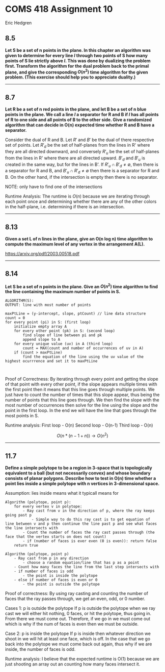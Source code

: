 # COMS 418 Assignment 10
Eric Hedgren

## 8.5
**Let S be a set of n points in the plane. In this chapter an algorithm was given to determine for every line $l$ through two points of S how many points of S lie strictly above $l$. This was done by dualizing the problem first. Transform the algorithm for the dual problem back to the primal plane, and give the corresponding $O(n^2)$ time algorithm for the given problem. (This exercise should help you to appreciate duality.)**

----
## 8.7
**Let R be a set of n red points in the plane, and let B be a set of n blue points in the plane. We call a line $l$ a separator for R and B if $l$ has all points of R to one side and all points of B to the other side. Give a randomized algorithm that can decide in O(n) expected time whether R and B have a separator.**

Consider the dual of R and B. Let $R'$ and $B'$ be the dual of there respective set of points. Let $R'_{d}$ be the set of half-planes from  the lines in R' where they are all directed downward, and conversely $R'_u$ be the set of half-planes from the lines in R' where there are all directed upward. $B'_d$ and $B'_u$ is created in the same way, but for the lines in B'. If $R'_{u} \cap B'_{d} \neq \emptyset$, then there is a separator for R and B, and $B'_{u} \cap R'_{d} \neq \emptyset$ then there is a separator for R and B. On the other hand, if the intersection is empty then there is no separator.

NOTE: only have to find one of the intersections

Runtime Analysis:
The runtime is $O(n)$ because we are iterating through each point once and determining whether there are any of the other colors in the half-plane, i.e. determining if there is an intersection.

-----
## 8.13
**Given a set L of n lines in the plane, give an O(n log n) time algorithm to compute the maximum level of any vertex in the arrangement A(L).**

https://arxiv.org/pdf/2003.00518.pdf


-----

## 8.14
**Let S be a set of n points in the plane. Give an $O(n^2)$ time algorithm to find the line containing the maximum number of points in S.**
```
ALGORITHM(S):
OUTPUT: line with most number of points

maxPtLine = (y-intercept, slope, ptCount) // line data structure
count = 0
for every point (pi) in S: (first loop)
	initialize empty array A
	for every other point (pk) in S: (second loop)
		find slope of line between pi and pk
		append slope to A
	for every unique value (uv) in A (third loop)
		count = MAX(count and number of occurrences of uv in A)
	if (count > maxPtLine)
		find the equation of the line using the uv value of the highest ocurrrence and set it to maxPtLine
		
		
```

Proof of Correctness:
By iterating through every point and getting the slope of that point with every other point, if the slope appears multiple times with the first point then it means that this line goes through multiple points. We just have to count the number of times that this slope appear, thus being the number of points that this line goes through. We then find the slope with the most number of occurrences then solve for the line using the slope and the point in the first loop. In the end we will have the line that goes through the most points in S.

Runtime analysis:
First loop - O(n)
Second loop - O(n-1)
Third loop - O(n)

$$
O(n * (n-1 + n)) \rightarrow O(n^2)
$$

------
## 11.7
**Define a simple polytope to be a region in 3-space that is topologically equivalent to a ball (but not necessarily convex) and whose boundary consists of planar polygons. Describe how to test in O(n) time whether a point lies inside a simple polytope with n vertices in 3-dimensional space.**

Assumption: lies inside means what it typicall means for 

```
Algorithm (polytope, point p):
	for every vertex v in polytope:
		- Ray cast from v in the direction of p, where the ray keeps going past p
			- Simple way to do this ray cast is to get equation of line between v and p then continue the line past p and see what faces the line intersects with
		- Count the number of faces the ray cast passes through (the face that the vertex starts on does not count)
		- if (number of faces is ever even (0 is even)): return false
	return true
```

```
Algorithm (polytope, point p)
	- Ray cast from p in any direction
		- choose a random equation/line that has p as a point
	- Count how many faces the line from the last step intersects with
	- if number of faces is odd
		- the point is inside the polytope
	- else if number of faces is even or 0
		- the point is outside the polytope
```

Proof of correctness:
By using ray casting and counting the number of faces that the ray passes through, we get an even, odd, or 0 number. 

Cases 1: p is outside the polytope
If p is outside the polytope when we ray cast we will either hit nothing, 0 faces, or hit the polytope, thus going in. From there we must come out. Therefore, if we go in we must come out which is why if the num of faces is even then we must be outside.

Case 2: p is inside the polytope
If p is inside then whatever direction we shoot in we will hit at least one face, which is off. In the case that we go back into the polytope we must come back out again, thus why if we are inside, the number of faces is odd.

Runtime analysis:
I believe that the expected runtime is O(1) because we are just shooting an array out an counting how many faces intersect it. 